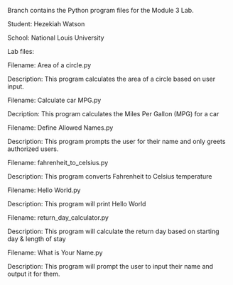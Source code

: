 Branch contains the Python program files for the Module 3 Lab.

Student: Hezekiah Watson

School: National Louis University

Lab files:

Filename: Area of a circle.py

Description: This program calculates the area of a circle based on user input. 

Filename: Calculate car MPG.py

Decription: This program calculates the Miles Per Gallon (MPG) for a car

Filename: Define Allowed Names.py

Description: This program prompts the user for their name and only greets authorized users.

Filename: fahrenheit_to_celsius.py

Description: This program converts Fahrenheit to Celsius temperature

Filename: Hello World.py

Description: This program will print Hello World

Filename: return_day_calculator.py

Description: This program will calculate the return day based on starting day & length of stay

Filename: What is Your Name.py

Description: This program will prompt the user to input their name and output it for them.


  



